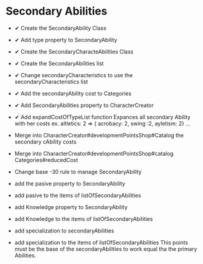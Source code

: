 # Secondary Abilities
* ✔ Create the SecondaryAbility Class
* ✔ Add type property to SecondaryAbility
* ✔ Create the SecondaryCharacteAbilities Class
* ✔ Create the SecondaryAbilities list
* ✔ Change secondaryCharacteristics to use the secondaryCharacteristics list
* ✔ Add the secondaryAbility cost to Categories
* ✔ Add SecondaryAbilities property to CharacterCreator
* ✔ Add expandCostOfTypeList function
  Expances all secondary Ability with her costs ex. altletics: 2 => { acrobacy: 2, swing :2, ayletism: 2} ...
* Merge into CharacterCreator#developmentPointsShop#Catalog the secondary cAbility costs
* Merge into CharacterCreator#developmentPointsShop#catalog Categories#reducedCost
* Change base -30 rule to manage SecondaryAbility

* add the pasive property to SecondaryAbility
* add pasive to the items of listOfSecondaryAbilities
* add Knowledge property to SecondaryAbility
* add Knowledge to the items of listOfSecondaryAbilities
* add specialization to secondaryAbilities
* add specialization to the items of listOfSecondaryAbilities
This points must be the base of the secondaryAbilities to work equal tha the primary Abilities.
